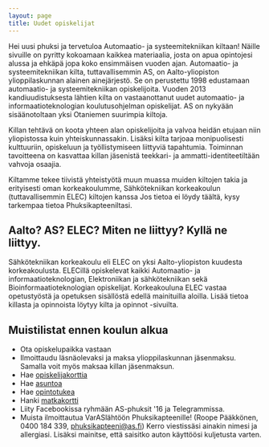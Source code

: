 ```yaml
---
layout: page
title: Uudet opiskelijat
---
```

Hei uusi phuksi ja tervetuloa Automaatio- ja systeemitekniikan kiltaan! Näille sivuille on pyritty kokoamaan kaikkea materiaalia, josta on apua opintojesi alussa ja ehkäpä jopa koko ensimmäisen vuoden ajan. Automaatio- ja systeemitekniikan kilta, tuttavallisemmin AS, on Aalto-yliopiston ylioppilaskunnan alainen ainejärjestö. Se on perustettu 1998 edustamaan automaatio- ja systeemitekniikan opiskelijoita. Vuoden 2013 kandiuudistuksesta lähtien kilta on vastaanottanut uudet automaatio- ja informaatioteknologian koulutusohjelman opiskelijat. AS on nykyään sisäänotoltaan yksi Otaniemen suurimpia kiltoja.

Killan tehtävä on koota yhteen alan opiskelijoita ja valvoa heidän etujaan niin yliopistossa kuin yhteiskunnassakin. Lisäksi kilta tarjoaa monipuolisesti kulttuuriin, opiskeluun ja työllistymiseen liittyviä tapahtumia. Toiminnan tavoitteena on kasvattaa killan jäsenistä teekkari- ja ammatti-identiteetiltään vahvoja osaajia.

Kiltamme tekee tiivistä yhteistyötä muun muassa muiden kiltojen takia ja erityisesti oman korkeakoulumme, Sähkötekniikan korkeakoulun (tuttavallisemmin ELEC) kiltojen kanssa Jos tietoa ei löydy täältä, kysy tarkempaa tietoa Phuksikapteeniltasi.

## Aalto? AS? ELEC? Miten ne liittyy? Kyllä ne liittyy.

Sähkötekniikan korkeakoulu eli ELEC on yksi Aalto-yliopiston kuudesta korkeakoulusta. ELECillä opiskelevat kaikki Automaatio- ja informaatioteknologian, Elektroniikan ja sähkötekniikan sekä Bioinformaatioteknologian opiskelijat. Korkeakouluna ELEC vastaa opetustyöstä ja opetuksen sisällöstä edellä mainituilla aloilla. Lisää tietoa killasta ja opinnoista löytyy kilta ja opinnot -sivuilta.

## Muistilistat ennen koulun alkua

* Ota opiskelupaikka vastaan
* Ilmoittaudu läsnäolevaksi ja maksa ylioppilaskunnan jäsenmaksu. Samalla voit myös maksaa killan jäsenmaksun.
* Hae [opiskelijakorttia](http://ayy.fi/jasenille/jasenyys-ja-jasenmaksu/opiskelijakorttihakemus)
* Hae [asuntoa](https://domo.ayy.fi)
* Hae [opintotukea](http://www.kela.fi/opintotuki)
* Hanki [matkakortti](http://www.hsl.fi/fi/matkustajanopas/matkakortti)
* Liity Facebookissa ryhmään AS-phuksit '16 ja Telegrammissa.
* Muista ilmoittautua VarASlähtöön Phuksikapteenille! (Roope Pääkkönen, 0400 184 339, phuksikapteeni@as.fi) Kerro viestissäsi ainakin nimesi ja allergiasi. Lisäksi mainitse, että saisitko auton käyttöösi kuljetusta varten.
